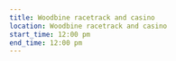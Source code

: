 ```yaml
---
title: Woodbine racetrack and casino
location: Woodbine racetrack and casino
start_time: 12:00 pm
end_time: 12:00 pm
---
```

